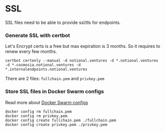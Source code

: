 # SSL

SSL files need to be able to provide ssl/tls for endpoints.


### Generate SSL with certbot

Let's Encrypt certs is a free but max expiration is 3 months. So it requires to renew every few months.

```console
certbot certonly --manual -d notional.ventures -d *.notional.ventures -d *.cosmosia.notional.ventures -d *.internalendpoints.notional.ventures
```

There are 2 files: `fullchain.pem` and `privkey.pem`


### Store SSL files in Docker Swarm configs

Read more about [Docker Swarm configs](https://docs.docker.com/engine/swarm/configs/)

```console
docker config rm fullchain.pem
docker config rm privkey.pem
docker config create fullchain.pem ./fullchain.pem
docker config create privkey.pem ./privkey.pem
```

